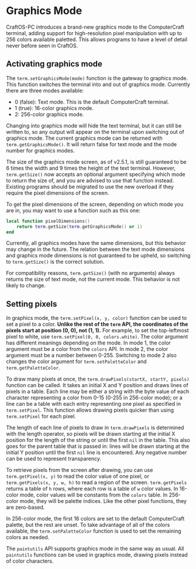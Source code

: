 # Graphics Mode
CraftOS-PC introduces a brand-new graphics mode to the ComputerCraft terminal, adding support for high-resolution pixel manipulation with up to 256 colors available paletted. This allows programs to have a level of detail never before seen in CraftOS.

## Activating graphics mode
The `term.setGraphicsMode(mode)` function is the gateway to graphics mode. This function switches the terminal into and out of graphics mode. Currently there are three modes available:
* 0 (false): Text mode. This is the default ComputerCraft terminal.
* 1 (true): 16-color graphics mode.
* 2: 256-color graphics mode.

Changing into graphics mode will hide the text terminal, but it can still be written to, so any output will appear on the terminal upon switching out of graphics mode. The current graphics mode can be returned with `term.getGraphicsMode()`. It will return false for text mode and the mode number for graphics modes.

The size of the graphics mode screen, as of v2.5.1, is still guaranteed to be 6 times the width and 9 times the height of the text terminal. However, `term.getSize()` now accepts an optional argument specifying which mode to return the size of, and you are advised to use that function instead. Existing programs should be migrated to use the new overload if they require the pixel dimensions of the screen.

To get the pixel dimensions of the screen, depending on which mode you are in, you may want to use a function such as this one:

```lua
local function pixelDimensions()
    return term.getSize(term.getGraphicsMode() or 1)
end
```

Currently, all graphics modes have the same dimensions, but this behavior may change in the future. The relation between the text mode dimensions and graphics mode dimensions is not guaranteed to be upheld, so switching to `term.getSize()` is the correct solution.

For compatibility reasons, `term.getSize()` (with no arguments) always returns the size of text mode, not the current mode. This behavior is not likely to change.

## Setting pixels
In graphics mode, the `term.setPixel(x, y, color)` function can be used to set a pixel to a color. **Unlike the rest of the `term` API, the coordinates of the pixels start at position (0, 0), not (1, 1).** For example, to set the top-leftmost pixel to white, use `term.setPixel(0, 0, colors.white)`. The color argument has different meanings depending on the mode. In mode 1, the color argument must be a color from the `colors` API. In mode 2, the color argument must be a number between 0-255. Switching to mode 2 also changes the color argument for `term.setPaletteColor` and `term.getPaletteColor`.

To draw many pixels at once, the `term.drawPixels(startX, startY, pixels)` function can be called. It takes an initial X and Y position and draws lines of pixels in a table. Each line may be either a string with the byte value of each character representing a color from 0-15 (0-255 in 256-color mode); or a line can be a table with each entry representing one pixel as specified in `term.setPixel`. This function allows drawing pixels quicker than using `term.setPixel` for each pixel.

The length of each line of pixels to draw in `term.drawPixels` is determined with the length operator, so pixels will be drawn starting at the initial X position for the length of the string or until the first `nil` in the table. This also goes for the parent table that is passed in: lines will be drawn starting at the initial Y position until the first `nil` line is encountered. Any negative number can be used to represent transparency.

To retrieve pixels from the screen after drawing, you can use `term.getPixel(x, y)` to read the color value of one pixel, or `term.getPixels(x, y, w, h)` to read a region of the screen. `term.getPixels` returns a table of `h` rows, where each row is a table of `w` color values. In 16-color mode, color values will be constants from the `colors` table. In 256-color mode, they will be palette indices. Like the other pixel functions, they are zero-based.

In 256-color mode, the first 16 colors are set to the default ComputerCraft palette, but the rest are unset. To take advantage of all of the colors available, the `term.setPaletteColor` function is used to set the remaining colors as needed.

The `paintutils` API supports graphics mode in the same way as usual. All `paintutils` functions can be used in graphics mode, drawing pixels instead of color characters.
